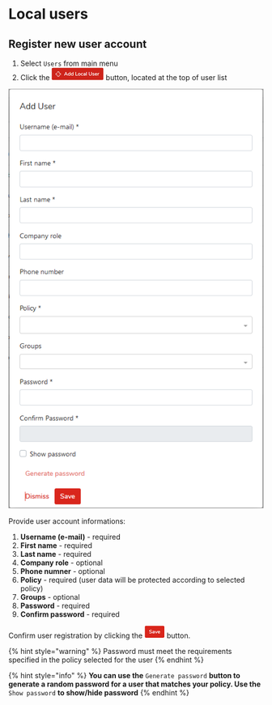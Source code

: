 # Local users

## Register new user account

1. Select `Users` from main menu
2. Click the ![](../../.gitbook/assets/addlocaluserbuttonsmall.png) button, located at the top of user list

![](../../.gitbook/assets/addlocaluser.png)

Provide user account informations:

1. **Username \(e-mail\)** - required
2. **First name** - required 
3. **Last name** - required
4. **Company role** - optional
5. **Phone numner** - optional 
6. **Policy** - required \(user data will be protected according to selected policy\)
7. **Groups** - optional
8. **Password** - required
9. **Confirm password** - required

Confirm user registration by clicking the ![](../../.gitbook/assets/savebuttonsmall.png) button.

{% hint style="warning" %}
Password must meet the requirements specified in the policy selected for the user
{% endhint %}

{% hint style="info" %}
**You can use the** `Generate password` **button to generate a random password for a user that matches your policy. Use the** `Show password` **to show/hide password**
{% endhint %}

